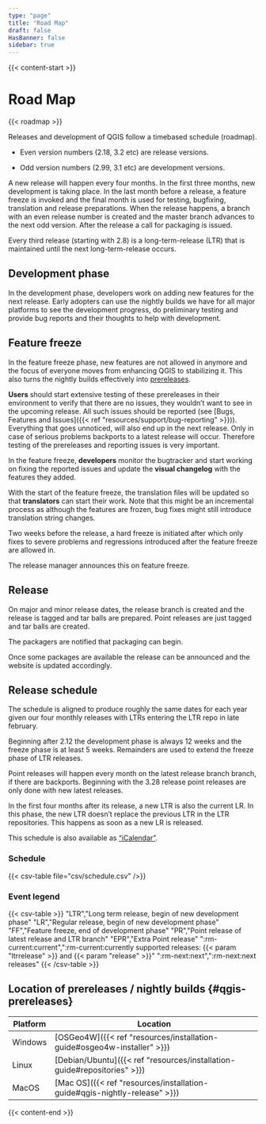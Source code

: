 ```yaml
---
type: "page"
title: "Road Map"
draft: false
HasBanner: false
sidebar: true
---
```

{{< content-start  >}}

# Road Map
{{< roadmap >}}

Releases and development of QGIS follow a timebased schedule (roadmap).

- Even version numbers (2.18, 3.2 etc) are release versions.
    
- Odd version numbers (2.99, 3.1 etc) are development versions.
    

A new release will happen every four months. In the first three months, new development is taking place. In the last month before a release, a feature freeze is invoked and the final month is used for testing, bugfixing, translation and release preparations. When the release happens, a branch with an even release number is created and the master branch advances to the next odd version. After the release a call for packaging is issued.

Every third release (starting with 2.8) is a long-term-release (LTR) that is maintained until the next long-term-release occurs.

## Development phase

In the development phase, developers work on adding new features for the next release. Early adopters can use the nightly builds we have for all major platforms to see the development progress, do preliminary testing and provide bug reports and their thoughts to help with development.

## Feature freeze

In the feature freeze phase, new features are not allowed in anymore and the focus of everyone moves from enhancing QGIS to stabilizing it. This also turns the nightly builds effectively into [prereleases](#qgis-prereleases).

**Users** should start extensive testing of these prereleases in their environment to verify that there are no issues, they wouldn’t want to see in the upcoming release. All such issues should be reported (see [Bugs, Features and Issues]({{< ref "resources/support/bug-reporting" >}})). Everything that goes unnoticed, will also end up in the next release. Only in case of serious problems backports to a latest release will occur. Therefore testing of the prereleases and reporting issues is very important.

In the feature freeze, **developers** monitor the bugtracker and start working on fixing the reported issues and update the **visual changelog** with the features they added.

With the start of the feature freeze, the translation files will be updated so that **translators** can start their work. Note that this might be an incremental process as although the features are frozen, bug fixes might still introduce translation string changes.

Two weeks before the release, a hard freeze is initiated after which only fixes to severe problems and regressions introduced after the feature freeze are allowed in.

The release manager announces this on feature freeze.

## Release

On major and minor release dates, the release branch is created and the release is tagged and tar balls are prepared. Point releases are just tagged and tar balls are created.

The packagers are notified that packaging can begin.

Once some packages are available the release can be announced and the website is updated accordingly.

## Release schedule

The schedule is aligned to produce roughly the same dates for each year given our four monthly releases with LTRs entering the LTR repo in late february.

Beginning after 2.12 the development phase is always 12 weeks and the freeze phase is at least 5 weeks. Remainders are used to extend the freeze phase of LTR releases.

Point releases will happen every month on the latest release branch branch, if there are backports. Beginning with the 3.28 release point releases are only done with new latest releases.

In the first four months after its release, a new LTR is also the current LR. In this phase, the new LTR doesn’t replace the previous LTR in the LTR repositories. This happens as soon as a new LR is released.

This schedule is also available as [“iCalendar”](https://qgis.org/schedule.ics).

### Schedule

{{< csv-table file="csv/schedule.csv" />}}

### Event legend

{{< csv-table >}}
"LTR","Long term release, begin of new development phase"
"LR","Regular release, begin of new development phase"
"FF","Feature freeze, end of development phase"
"PR","Point release of latest release and LTR branch"
"EPR","Extra Point release"
":rm-current:current",":rm-current:currently supported releases: {{< param "ltrrelease" >}} and {{< param "release" >}}"
":rm-next:next",":rm-next:next releases"
{{< /csv-table >}}

## Location of prereleases / nightly builds {#qgis-prereleases}

|Platform|Location|
|---|---|
|Windows|[OSGeo4W]({{< ref "resources/installation-guide#osgeo4w-installer" >}})|
|Linux|[Debian/Ubuntu]({{< ref "resources/installation-guide#repositories" >}})|
|MacOS|[Mac OS]({{< ref "resources/installation-guide#qgis-nightly-release" >}})|

{{< content-end >}}
